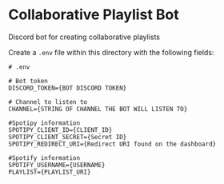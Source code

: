 # Collaborative Playlist Bot

Discord bot for creating collaborative playlists

Create a `.env` file within this directory with the following fields:

```
# .env

# Bot token
DISCORD_TOKEN={BOT DISCORD TOKEN}

# Channel to listen to
CHANNEL={STRING OF CHANNEL THE BOT WILL LISTEN TO}

#Spotipy information
SPOTIPY_CLIENT_ID={CLIENT_ID}
SPOTIPY_CLIENT_SECRET={Secret ID}
SPOTIPY_REDIRECT_URI={Redirect URI found on the dashboard}

#Spotify information
SPOTIFY_USERNAME={USERNAME}
PLAYLIST={PLAYLIST_URI}

```